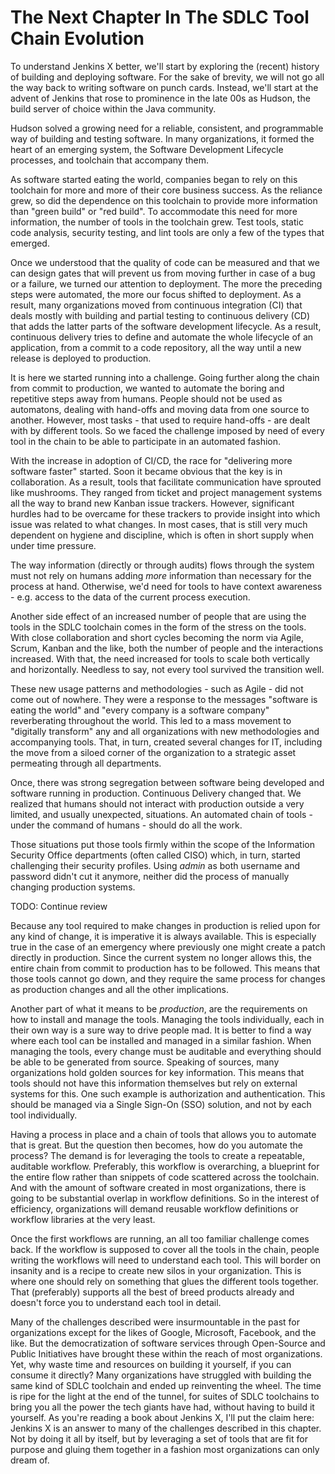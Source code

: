 # The Next Chapter In The SDLC Tool Chain Evolution

To understand Jenkins X better, we'll start by exploring the (recent) history of building and deploying software. For the sake of brevity, we will not go all the way back to writing software on punch cards. Instead, we'll start at the advent of Jenkins that rose to prominence in the late 00s as Hudson, the build server of choice within the Java community.

Hudson solved a growing need for a reliable, consistent, and programmable way of building and testing software. In many organizations, it formed the heart of an emerging system, the Software Development Lifecycle processes, and toolchain that accompany them.

As software started eating the world, companies began to rely on this toolchain for more and more of their core business success. As the reliance grew, so did the dependence on this toolchain to provide more information than "green build" or "red build". To accommodate this need for more information, the number of tools in the toolchain grew. Test tools, static code analysis, security testing, and lint tools are only a few of the types that emerged.

Once we understood that the quality of code can be measured and that we can design gates that will prevent us from moving further in case of a bug or a failure, we turned our attention to deployment. The more the preceding steps were automated, the more our focus shifted to deployment. As a result, many organizations moved from continuous integration (CI) that deals mostly with building and partial testing to continuous delivery (CD) that adds the latter parts of the software development lifecycle. As a result, continuous delivery tries to define and automate the whole lifecycle of an application, from a commit to a code repository, all the way until a new release is deployed to production. 

It is here we started running into a challenge. Going further along the chain from commit to production, we wanted to automate the boring and repetitive steps away from humans. People should not be used as automatons, dealing with hand-offs and moving data from one source to another. However, most tasks - that used to require hand-offs - are dealt with by different tools. So we faced the challenge imposed by need of every tool in the chain to be able to participate in an automated fashion.

With the increase in adoption of CI/CD, the race for "delivering more software faster" started. Soon it became obvious that the key is in collaboration. As a result, tools that facilitate communication have sprouted like mushrooms. They ranged from ticket and project management systems all the way to brand new Kanban issue trackers. However, significant hurdles had to be overcame for these trackers to provide insight into which issue was related to what changes. In most cases, that is still very much dependent on hygiene and discipline, which is often in short supply when under time pressure. 

The way information (directly or through audits) flows through the system must not rely on humans adding *more* information than necessary for the process at hand. Otherwise, we'd need for tools to have context awareness - e.g. access to the data of the current process execution.

Another side effect of an increased number of people that are using the tools in the SDLC toolchain comes in the form of the stress on the tools. With close collaboration and short cycles becoming the norm via Agile, Scrum, Kanban and the like, both the number of people and the interactions increased. With that, the need increased for tools to scale both vertically and horizontally. Needless to say, not every tool survived the transition well. 

These new usage patterns and methodologies - such as Agile - did not come out of nowhere. They were a response to the messages "software is eating the world" and "every company is a software company" reverberating throughout the world. This led to a mass movement to "digitally transform" any and all organizations with new methodologies and accompanying tools. That, in turn, created several changes for IT, including the move from a siloed corner of the organization to a strategic asset permeating through all departments. 

Once, there was strong segregation between software being developed and software running in production. Continuous Delivery changed that. We realized that humans should not interact with production outside a very limited, and usually unexpected, situations. An automated chain of tools - under the command of humans - should do all the work.

Those situations put those tools firmly within the scope of the Information Security Office departments (often called CISO) which, in turn, started challenging their security profiles. Using _admin_ as both username and password didn't cut it anymore, neither did the process of manually changing production systems.

TODO: Continue review

Because any tool required to make changes in production is relied upon for any kind of change, it is imperative it is always available. This is especially true in the case of an emergency where previously one might create a patch directly in production. Since the current system no longer allows this, the entire chain from commit to production has to be followed. This means that those tools cannot go down, and they require the same process for changes as production changes and all the other implications. 

Another part of what it means to be _production_, are the requirements on how to install and manage the tools. Managing the tools individually, each in their own way is a sure way to drive people mad. It is better to find a way where each tool can be installed and managed in a similar fashion. When managing the tools, every change must be auditable and everything should be able to be generated from source. Speaking of sources, many organizations hold golden sources for key information. This means that tools should not have this information themselves but rely on external systems for this. One such example is authorization and authentication. This should be managed via a Single Sign-On (SSO) solution, and not by each tool individually.

Having a process in place and a chain of tools that allows you to automate that is great. But the question then becomes, how do you automate the process? The demand is for leveraging the tools to create a repeatable, auditable workflow. Preferably, this workflow is overarching, a blueprint for the entire flow rather than snippets of code scattered across the toolchain. And with the amount of software created in most organizations, there is going to be substantial overlap in workflow definitions. So in the interest of efficiency, organizations will demand reusable workflow definitions or workflow libraries at the very least.

Once the first workflows are running, an all too familiar challenge comes back. If the workflow is supposed to cover all the tools in the chain, people writing the workflows will need to understand each tool. This will border on insanity and is a recipe to create new silos in your organization. This is where one should rely on something that glues the different tools together. That (preferably) supports all the best of breed products already and doesn't force you to understand each tool in detail.

Many of the challenges described were insurmountable in the past for organizations except for the likes of Google, Microsoft, Facebook, and the like. But the democratization of software services through Open-Source and Public Initiatives have brought these within the reach of most organizations. Yet, why waste time and resources on building it yourself, if you can consume it directly? Many organizations have struggled with building the same kind of SDLC toolchain and ended up reinventing the wheel. The time is ripe for the light at the end of the tunnel, for suites of SDLC toolchains to bring you all the power the tech giants have had, without having to build it yourself. As you're reading a book about Jenkins X, I'll put the claim here: Jenkins X is an answer to many of the challenges described in this chapter. Not by doing it all by itself, but by leveraging a set of tools that are fit for purpose and gluing them together in a fashion most organizations can only dream of.
